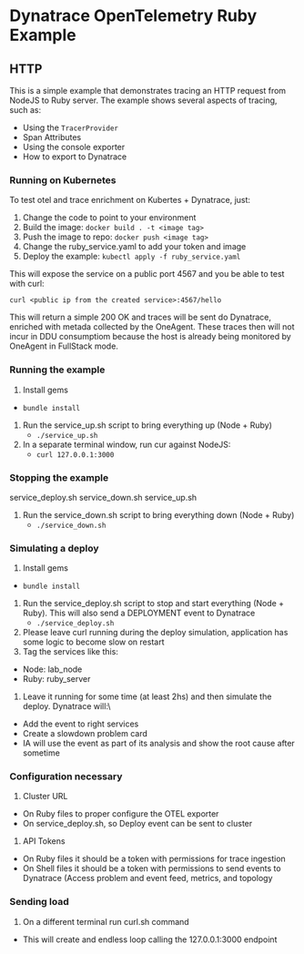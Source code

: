 # Dynatrace OpenTelemetry Ruby Example

## HTTP

This is a simple example that demonstrates tracing an HTTP request from NodeJS to Ruby server. The example shows several aspects of tracing, such as:


* Using the `TracerProvider`
* Span Attributes
* Using the console exporter
* How to export to Dynatrace

### Running on Kubernetes

To test otel and trace enrichment on Kubertes + Dynatrace, just:

1. Change the code to point to your environment
2. Build the image: `docker build . -t <image tag>`
3. Push the image to repo: `docker push <image tag>`
4. Change the ruby_service.yaml to add your token and image
5. Deploy the example: `kubectl apply -f ruby_service.yaml`

This will expose the service on a public port 4567 and you be able to test with curl:

`curl <public ip from the created service>:4567/hello`

This will return a simple 200 OK and traces will be sent do Dynatrace, enriched with metada collected by the OneAgent. These traces then will not incur in DDU consumptiom because the host is already being monitored by OneAgent in FullStack mode.


### Running the example

1. Install gems
  * `bundle install`
1. Run the service_up.sh script to bring everything up (Node + Ruby)
	* `./service_up.sh`
1. In a separate terminal window, run cur against NodeJS:
	* `curl 127.0.0.1:3000`

### Stopping the example
 service_deploy.sh  service_down.sh  service_up.sh
1. Run the service_down.sh script to bring everything down (Node + Ruby)
	* `./service_down.sh`

### Simulating a deploy

1. Install gems
  * `bundle install`
1. Run the service_deploy.sh script to stop and start everything (Node + Ruby). This will also send a DEPLOYMENT event to Dynatrace
	* `./service_deploy.sh`
1. Please leave curl running during the deploy simulation, application has some logic to become slow on restart
1. Tag the services like this:
  * Node: lab_node
  * Ruby:  ruby_server 
1. Leave it running for some time (at least 2hs) and then simulate the deploy. Dynatrace will:\
  * Add the event to right services
  * Create a slowdown problem card
  * IA will use the event as part of its analysis and show the root cause after sometime

### Configuration necessary

1. Cluster URL
  * On Ruby files to proper configure the OTEL exporter
  * On service_deploy.sh, so Deploy event can be sent to cluster
1. API Tokens 
  * On Ruby files it should be a token with permissions for trace ingestion
  * On Shell files it should be a token with permissions to send events to Dynatrace (Access problem and event feed, metrics, and topology

### Sending load

1. On a different terminal run curl.sh command
  * This will create and endless loop calling the 127.0.0.1:3000 endpoint

